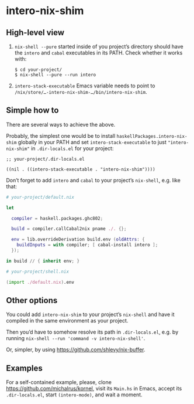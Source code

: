 # intero-nix-shim

## High-level view

1. `nix-shell --pure` started inside of you project’s directory should have the `intero` and `cabal` executables in its PATH. Check whether it works with:
    ```
    $ cd your-project/
    $ nix-shell --pure --run intero
    ```
1. `intero-stack-executable` Emacs variable needs to point to `/nix/store/…-intero-nix-shim-…/bin/intero-nix-shim`.

## Simple how to

There are several ways to achieve the above.

Probably, the simplest one would be to install `haskellPackages.intero-nix-shim` globally in your PATH and set `intero-stack-executable` to just `"intero-nix-shim"` in `.dir-locals.el` for your project:

```elisp
;; your-project/.dir-locals.el

((nil . ((intero-stack-executable . "intero-nix-shim"))))
```

Don’t forget to add `intero` and `cabal` to your project’s `nix-shell`, e.g. like that:

```nix
# your-project/default.nix

let

  compiler = haskell.packages.ghc802;

  build = compiler.callCabal2nix pname ./. {};

  env = lib.overrideDerivation build.env (oldAttrs: {
    buildInputs = with compiler; [ cabal-install intero ];
  });

in build // { inherit env; }
```

```nix
# your-project/shell.nix

(import ./default.nix).env
```

## Other options

You could add `intero-nix-shim` to your project’s `nix-shell` and have it compiled in the same environment as your project.

Then you’d have to somehow resolve its path in `.dir-locals.el`, e.g. by running `nix-shell --run 'command -v intero-nix-shell'`.

Or, simpler, by using https://github.com/shlevy/nix-buffer.

## Examples

For a self-contained example, please, clone https://github.com/michalrus/kornel, visit its `Main.hs` in Emacs, accept its `.dir-locals.el`, start `(intero-mode)`, and wait a moment.
